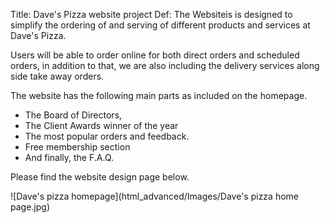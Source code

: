 Title: Dave's Pizza website project
Def: The Websiteis is designed to simplify the ordering of and serving of different products and services at Dave's Pizza.

Users will be able to order online for both direct orders and scheduled orders, in addition to that, we are also including the delivery services along side take away orders.

The website has the following main parts as included on the homepage.

- The Board of Directors,
- The Client Awards winner of the year
- The most popular orders and feedback.
- Free membership section
- And finally, the F.A.Q.

Please find the website design page below.

![Dave's pizza homepage](html_advanced/Images/Dave's pizza home page.jpg)
